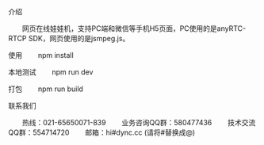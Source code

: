 介绍

  网页在线娃娃机，支持PC端和微信等手机H5页面，PC使用的是anyRTC-RTCP SDK，网页使用的是jsmpeg.js。

使用
  npm install
  
本地测试
  npm run dev
  
打包
  npm run build
  
联系我们

  热线：021-65650071-839
  业务咨询QQ群：580477436
  技术交流QQ群：554714720
  邮箱：hi#dync.cc (请将#替换成@)
